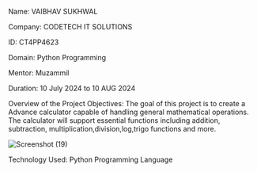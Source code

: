 Name: VAIBHAV SUKHWAL

Company: CODETECH IT SOLUTIONS

ID: CT4PP4623

Domain: Python Programming 

Mentor: Muzammil 

Duration: 10 July 2024 to 10 AUG 2024


Overview of the Project
Objectives: The goal of this project is to create a Advance calculator capable of handling general mathematical operations. The calculator will support essential functions including addition, subtraction, multiplication,division,log,trigo functions and more.

![Screenshot (19)](https://github.com/user-attachments/assets/93a15c90-f032-44cb-807a-841439fed8fc)


Technology Used: Python Programming Language
